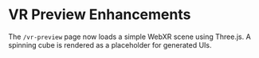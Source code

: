 # VR Preview Enhancements

The `/vr-preview` page now loads a simple WebXR scene using Three.js. A spinning cube is rendered as a placeholder for generated UIs.
